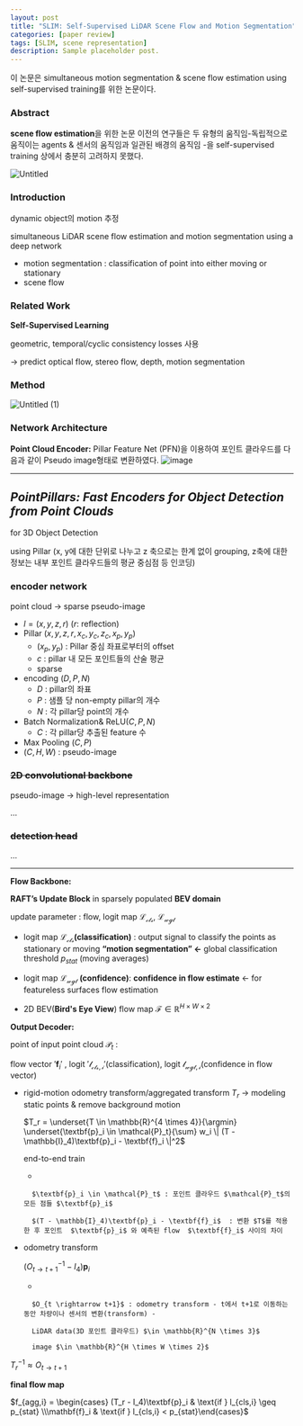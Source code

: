 ```yaml
---
layout: post
title: "SLIM: Self-Supervised LiDAR Scene Flow and Motion Segmentation"
categories: [paper review]
tags: [SLIM, scene representation]
description: Sample placeholder post.
---
```


이 논문은 simultaneous motion segmentation & scene flow estimation using self-supervised training를 위한 논문이다.
### Abstract
**scene flow estimation**을 위한 논문
이전의 연구들은 두 유형의 움직임-독립적으로 움직이는 agents & 센서의 움직임과 일관된 배경의 움직임  -을 self-supervised training 상에서 충분히 고려하지 못했다.

![Untitled](https://github.com/eunseon02/eunseon02.github.io/assets/108911413/78d4793a-83d8-4747-826d-225a3710aad5)


### Introduction
dynamic object의 motion 추정

simultaneous LiDAR scene flow estimation and motion segmentation using a
deep network

- motion segmentation : classification of point into either moving or stationary
- scene flow

### Related Work
**Self-Supervised Learning**

geometric, temporal/cyclic consistency losses 사용

→ predict optical flow, stereo flow, depth,  motion segmentation


### Method
![Untitled (1)](https://github.com/eunseon02/eunseon02.github.io/assets/108911413/9dca53f8-1918-4718-921a-af2d212fbbcb)

### Network Architecture
**Point Cloud Encoder:**
Pillar Feature Net (PFN)을 이용하여 포인트 클라우드를 다음과 같이 Pseudo image형태로 변환하였다.
![image](https://github.com/eunseon02/eunseon02.github.io/assets/108911413/7eb5eb11-3f5c-4a0d-87ae-da7442256a2a)


---

## ***PointPillars: Fast Encoders for Object Detection from Point Clouds***
for 3D Object Detection

using Pillar (x, y에 대한 단위로 나누고 z 축으로는 한계 없이 grouping, z축에 대한 정보는 내부 포인트 클라우드들의 평균 중심점 등 인코딩)

### encoder network

point cloud → sparse pseudo-image 

- $l = (x, y, z, r)$ ($r$: reflection)
- Pillar $(x, y, z, r, x_c, y_c, z_c, x_p, y_p)$
    - $(x_p, y_p)$ : Pillar 중심 좌표로부터의 offset
    - $c$ : pillar 내 모든 포인트들의 산술 평균
    - sparse
- encoding $(D, P, N)$
    - $D$ : pillar의 좌표
    - $P$ : 샘플 당 non-empty pillar의 개수
    - $N$ : 각 pillar당 point의 개수
- Batch Normalization& ReLU$(C, P, N)$
    - $C$ : 각 pillar당 추출된 feature 수
- Max Pooling $(C, P)$
- $(C, H, W)$ : pseudo-image

### **~~2D convolutional backbone~~**

pseudo-image → high-level representation

…

### **~~detection head~~**

…


---
**Flow Backbone:**

**RAFT’s Update Block** in sparsely populated **BEV domain**

update parameter : flow, logit map $\mathcal{L_{cls}}$, $\mathcal{L_{wgt}}$ 

- logit map $\mathcal{L_{cls}}$**(classification)** : output signal to classify the points as stationary or moving **“motion segmentation” ←** global classification threshold $p_{stat}$ (moving averages)
- logit map $\mathcal{L_{wgt}}$ **(confidence)**: **confidence in flow estimate** ← for featureless surfaces flow estimation

- 2D BEV(**Bird's Eye View**) flow map $\mathcal{F}\in \mathbb{R}^{H \times W \times 2}$


**Output Decoder:**

point of input point cloud $\mathcal{P}_t$ : 

flow vector $'\textbf{f}_i'$ , logit $'\mathcal{l_{cls, i}}'$(classification), logit $\mathcal{l_{wgt, i}}$(confidence in flow vector)

- rigid-motion odometry transform/aggregated transform $T_r$ → modeling static points & remove background motion
    
    $T_r = \underset{T \in \mathbb{R}^{4 \times 4}}{\argmin} \underset{\textbf{p}_i \in \mathcal{P}_t}{\sum} w_i \| (T - \mathbb{I}_4)\textbf{p}_i - \textbf{f}_i \|^2$
    
    end-to-end train
    
    - 
        
        $\textbf{p}_i \in \mathcal{P}_t$ : 포인트 클라우드 $\mathcal{P}_t$의 모든 점들 $\textbf{p}_i$
        
        $(T - \mathbb{I}_4)\textbf{p}_i - \textbf{f}_i$  : 변환 $T$를 적용한 후 포인트  $\textbf{p}_i$ 와 예측된 flow  $\textbf{f}_i$ 사이의 차이
        
    
- odometry transform
    
    $\left( O_{t \rightarrow t+1}^{-1} - I_4 \right) \textbf{p}_i$
    
    - 
        
        $O_{t \rightarrow t+1}$ : odometry transform - t에서 t+1로 이동하는 동안 차량이나 센서의 변환(transform) -
        
        LiDAR data(3D 포인트 클라우드) $\in \mathbb{R}^{N \times 3}$
        
        image $\in \mathbb{R}^{H \times W \times 2}$ 
        

$T_r^{-1} \approx O_{t \rightarrow t+1}$


**final flow map**

$f_{agg,i} = \begin{cases} (T_r - I_4)\textbf{p}_i & \text{if } l_{cls,i} \geq p_{stat} \\\mathbf{f}_i & \text{if } l_{cls,i} < p_{stat}\end{cases}$

